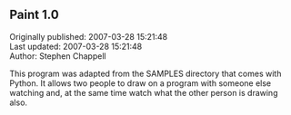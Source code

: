 ## Paint 1.0  
Originally published: 2007-03-28 15:21:48  
Last updated: 2007-03-28 15:21:48  
Author: Stephen Chappell  
  
This program was adapted from the SAMPLES directory
that comes with Python. It allows two people to draw
on a program with someone else watching and, at the
same time watch what the other person is drawing also.